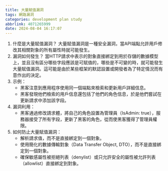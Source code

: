 ```yaml
---
title: 大量賦值漏洞
tags: 網路漏洞
categories: development plan study
abbrlink: 4071265999
date: 2024-08-04 16:17:07
---
```

1. 什麼是大量賦值漏洞？
大量賦值漏洞是一種安全漏洞，當API端點允許用戶修改其相關對象的所有屬性時就可能發生。
2. 漏洞如何發生？
當HTTP請求中表示的對象直接綁定到用於存儲的數據模型上，並且沒有區分哪些字段應該是可賦值的，哪些是不可變的時，就可能發生大量賦值漏洞。這可能是由於某些框架的默認設置或開發者為了特定情況而有意作出的決定。
3. 示例：
	- 黑客注意到應用程序使用同一個端點來檢索和更新用戶詳細信息。
	- 黑客發現他們檢索的用戶信息還包括了他們的角色信息，於是他們嘗試在更新請求中添加該字段。
4. 漏洞利用：
	- 黑客通過修改請求體，將自己的角色設置為管理員（IsAdmin: true），服務器接受了所有字段，更新了黑客的角色，從而使黑客獲得了管理員權限。
5. 如何防止大量賦值漏洞：
	- 解析請求值，而不是直接綁定到一個對象。
	- 使用簡化的數據傳輸對象（Data Transfer Object, DTO），而不是直接綁定到一個對象。
	- 確保敏感屬性被拒絕列表（denylist）或只允許安全的屬性被允許列表（allowlist）直接綁定到對象。